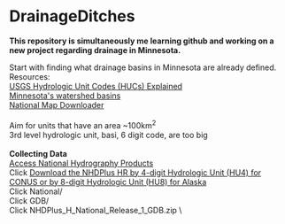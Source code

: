 # DrainageDitches
**This repository is simultaneously me learning github and working on a new project regarding drainage in Minnesota.**

Start with finding what drainage basins in Minnesota are already defined.\
Resources:\
[USGS Hydrologic Unit Codes (HUCs) Explained](https://nas.er.usgs.gov/hucs.aspx)\
[Minnesota's watershed basins](https://www.dnr.state.mn.us/watersheds/map.html)\
[National Map Downloader](https://apps.nationalmap.gov/downloader/#/)\
\
Aim for units that have an area ~100km<sup>2</sup>\
3rd level hydrologic unit, basi, 6 digit code, are too big\
\
**Collecting Data**\
[Access National Hydrography Products](https://www.usgs.gov/national-hydrography/access-national-hydrography-products)\
Click [Download the NHDPlus HR by 4-digit Hydrologic Unit (HU4) for CONUS or by 8-digit Hydrologic Unit (HU8) for Alaska](https://prd-tnm.s3.amazonaws.com/index.html?prefix=StagedProducts/Hydrography/NHDPlusHR/)\
Click National/\
Click GDB/\
Click NHDPlus_H_National_Release_1_GDB.zip \

